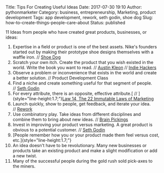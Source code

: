 Title: Tips For Creating Useful Ideas
Date: 2017-07-30 19:10
Author: pythonmarketer
Category: business, entrepreneurship, Marketing, product development
Tags: app development, rework, seth godin, shoe dog
Slug: how-to-create-things-people-care-about
Status: published

11 Ideas from people who have created great products, businesses, or ideas:

1.  Expertise in a field or product is one of the best assets. Nike's founders started out by making their prototype shoe designs themselves with a waffle iron. // [Shoe Dog](https://www.amazon.com/Shoe-Dog-Phil-Knight/dp/1508211809)
2.  Scratch your own itch. Create the product that you wish existed in the world. Write the book you want to read. // [Austin Kleon](https://austinkleon.com/steal/) // [Indie Hackers](https://www.indiehackers.com/)
3.  Observe a problem or inconvenience that exists in the world and create a better solution. // Product Development Class
4.  Find a niche and create something useful for that segment of people. // [Seth Godin](http://sethgodin.typepad.com/)
5.  For every attribute, there is an opposite, effective attribute.[ // ]{style="line-height:1.7;"}[Law 14, The 22 Immutable Laws of Marketing](https://blog.kowalczyk.info/articles/22-marketing-laws.html)
6.  Launch quickly, show to people, get feedback, and iterate your idea. // [Rework](https://37signals.com/rework)
7.  Use combinatory play. Take ideas from different disciplines and combine them to bring about new ideas. // [Brain Pickings](https://www.brainpickings.org/2013/08/14/how-einstein-thought-combinatorial-creativity/)
8.  Invest in improving your product versus marketing. A great product is obvious to a potential customer. // [Seth Godin](http://sethgodin.typepad.com/)
9.  [People remember how you or your product made them feel versus cost, etc.]{style="line-height:1.7;"}
10. An idea doesn't have to be revolutionary. Many new businesses or products take an existing product and make a slight modification or add a new twist.
11. Many of the successful people during the gold rush sold pick-axes to the miners.
